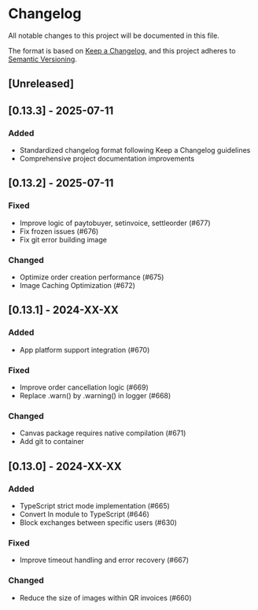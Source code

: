 # Changelog

All notable changes to this project will be documented in this file.

The format is based on [Keep a Changelog](https://keepachangelog.com/en/1.0.0/),
and this project adheres to [Semantic Versioning](https://semver.org/spec/v2.0.0.html).

## [Unreleased]

## [0.13.3] - 2025-07-11

### Added
- Standardized changelog format following Keep a Changelog guidelines
- Comprehensive project documentation improvements

## [0.13.2] - 2025-07-11

### Fixed
- Improve logic of paytobuyer, setinvoice, settleorder (#677)
- Fix frozen issues (#676)
- Fix git error building image

### Changed
- Optimize order creation performance (#675)
- Image Caching Optimization (#672)

## [0.13.1] - 2024-XX-XX

### Added
- App platform support integration (#670)

### Fixed
- Improve order cancellation logic (#669)
- Replace .warn() by .warning() in logger (#668)

### Changed
- Canvas package requires native compilation (#671)
- Add git to container

## [0.13.0] - 2024-XX-XX

### Added
- TypeScript strict mode implementation (#665)
- Convert ln module to TypeScript (#646)
- Block exchanges between specific users (#630)

### Fixed
- Improve timeout handling and error recovery (#667)

### Changed
- Reduce the size of images within QR invoices (#660)